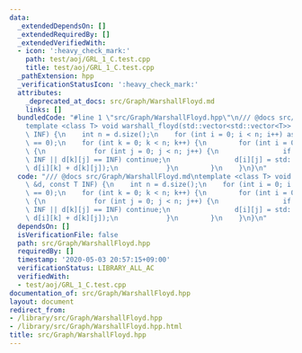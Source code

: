 ```yaml
---
data:
  _extendedDependsOn: []
  _extendedRequiredBy: []
  _extendedVerifiedWith:
  - icon: ':heavy_check_mark:'
    path: test/aoj/GRL_1_C.test.cpp
    title: test/aoj/GRL_1_C.test.cpp
  _pathExtension: hpp
  _verificationStatusIcon: ':heavy_check_mark:'
  attributes:
    _deprecated_at_docs: src/Graph/WarshallFloyd.md
    links: []
  bundledCode: "#line 1 \"src/Graph/WarshallFloyd.hpp\"\n/// @docs src/Graph/WarshallFloyd.md\n\
    template <class T> void warshall_floyd(std::vector<std::vector<T>> &d, const T\
    \ INF) {\n    int n = d.size();\n    for (int i = 0; i < n; i++) assert(d[i][i]\
    \ == 0);\n    for (int k = 0; k < n; k++) {\n        for (int i = 0; i < n; i++)\
    \ {\n            for (int j = 0; j < n; j++) {\n                if (d[i][k] ==\
    \ INF || d[k][j] == INF) continue;\n                d[i][j] = std::min(d[i][j],\
    \ d[i][k] + d[k][j]);\n            }\n        }\n    }\n}\n"
  code: "/// @docs src/Graph/WarshallFloyd.md\ntemplate <class T> void warshall_floyd(std::vector<std::vector<T>>\
    \ &d, const T INF) {\n    int n = d.size();\n    for (int i = 0; i < n; i++) assert(d[i][i]\
    \ == 0);\n    for (int k = 0; k < n; k++) {\n        for (int i = 0; i < n; i++)\
    \ {\n            for (int j = 0; j < n; j++) {\n                if (d[i][k] ==\
    \ INF || d[k][j] == INF) continue;\n                d[i][j] = std::min(d[i][j],\
    \ d[i][k] + d[k][j]);\n            }\n        }\n    }\n}\n"
  dependsOn: []
  isVerificationFile: false
  path: src/Graph/WarshallFloyd.hpp
  requiredBy: []
  timestamp: '2020-05-03 20:57:15+09:00'
  verificationStatus: LIBRARY_ALL_AC
  verifiedWith:
  - test/aoj/GRL_1_C.test.cpp
documentation_of: src/Graph/WarshallFloyd.hpp
layout: document
redirect_from:
- /library/src/Graph/WarshallFloyd.hpp
- /library/src/Graph/WarshallFloyd.hpp.html
title: src/Graph/WarshallFloyd.hpp
---
```

